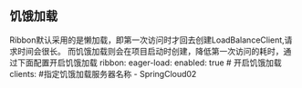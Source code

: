 ## 饥饿加载
Ribbon默认采用的是懒加载，即第一次访问时才回去创建LoadBalanceClient,请求时间会很长。
而饥饿加载则会在项目启动时创建，降低第一次访问的耗时，通过下面配置开启饥饿加载
        ribbon:
          eager-load:
            enabled: true # 开启饥饿加载
            clients: #指定饥饿加载服务器名称
             - SpringCloud02